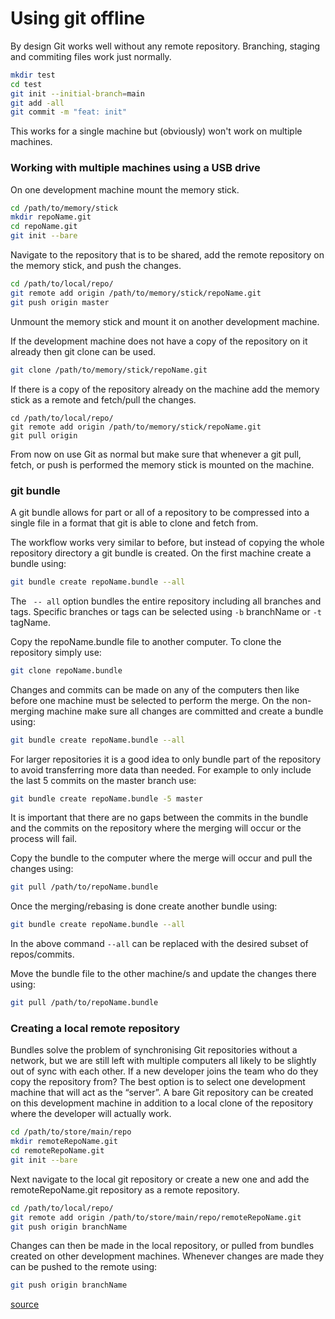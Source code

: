 # Using git offline

By design Git works well without any remote repository. Branching, staging and commiting files work just normally.

```bash
mkdir test
cd test
git init --initial-branch=main
git add -all
git commit -m "feat: init"
```

This works for a single machine but (obviously) won't work on multiple machines.

### Working with multiple machines using a USB drive

On one development machine mount the memory stick.

```bash
cd /path/to/memory/stick
mkdir repoName.git
cd repoName.git
git init --bare
```

Navigate to the repository that is to be shared, add the remote repository on the memory stick, and push the changes.

```bash
cd /path/to/local/repo/
git remote add origin /path/to/memory/stick/repoName.git
git push origin master
```

Unmount the memory stick and mount it on another development machine.

If the development machine does not have a copy of the repository on it already then git clone can be used.

```bash
git clone /path/to/memory/stick/repoName.git
```

If there is a copy of the repository already on the machine add the memory stick as a remote and fetch/pull the changes.

```git
cd /path/to/local/repo/
git remote add origin /path/to/memory/stick/repoName.git
git pull origin
```

From now on use Git as normal but make sure that whenever a git pull, fetch, or push is performed the memory stick is mounted on the machine.

### git bundle

A git bundle allows for part or all of a repository to be compressed into a single file in a format that git is able to clone and fetch from.

The workflow works very similar to before, but instead of copying the whole repository directory a git bundle is created. On the first machine create a bundle using:

```bash
git bundle create repoName.bundle --all
```
The ` -- all` option bundles the entire repository including all branches and tags. Specific branches or tags can be selected using `-b` branchName or `-t` tagName.

Copy the repoName.bundle file to another computer. To clone the repository simply use:

```bash
git clone repoName.bundle
```

Changes and commits can be made on any of the computers then like before one machine must be selected to perform the merge. On the non-merging machine make sure all changes are committed and create a bundle using:

```bash
git bundle create repoName.bundle --all
```

For larger repositories it is a good idea to only bundle part of the repository to avoid transferring more data than needed. For example to only include the last 5 commits on the master branch use:

```bash
git bundle create repoName.bundle -5 master
```

It is important that there are no gaps between the commits in the bundle and the commits on the repository where the merging will occur or the process will fail.

Copy the bundle to the computer where the merge will occur and pull the changes using:

```bash
git pull /path/to/repoName.bundle
```

Once the merging/rebasing is done create another bundle using:

```bash
git bundle create repoName.bundle --all
```

In the above command `--all` can be replaced with the desired subset of repos/commits.

Move the bundle file to the other machine/s and update the changes there using:

```bash
git pull /path/to/repoName.bundle
```

### Creating a local remote repository

Bundles solve the problem of synchronising Git repositories without a network, but we are still left with multiple computers all likely to be slightly out of sync with each other. If a new developer joins the team who do they copy the repository from? The best option is to select one development machine that will act as the “server”. A bare Git repository can be created on this development machine in addition to a local clone of the repository where the developer will actually work.

```bash
cd /path/to/store/main/repo
mkdir remoteRepoName.git
cd remoteRepoName.git
git init --bare
```

Next navigate to the local git repository or create a new one and add the remoteRepoName.git repository as a remote repository.

```bash
cd /path/to/local/repo/
git remote add origin /path/to/store/main/repo/remoteRepoName.git
git push origin branchName
```

Changes can then be made in the local repository, or pulled from bundles created on other development machines. Whenever changes are made they can be pushed to the remote using:

```bash
git push origin branchName
```

[source](https://gibbard.me/using_git_offline/)
